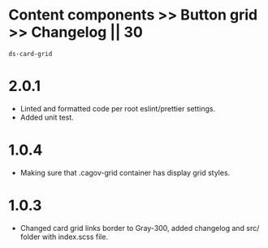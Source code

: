 # Content components >> Button grid >> Changelog || 30

`ds-card-grid`

# 2.0.1
* Linted and formatted code per root eslint/prettier settings.
* Added unit test.

# 1.0.4
* Making sure that .cagov-grid container has display grid styles. 

# 1.0.3
* Changed card grid links border to Gray-300, added changelog and src/ folder with index.scss file.